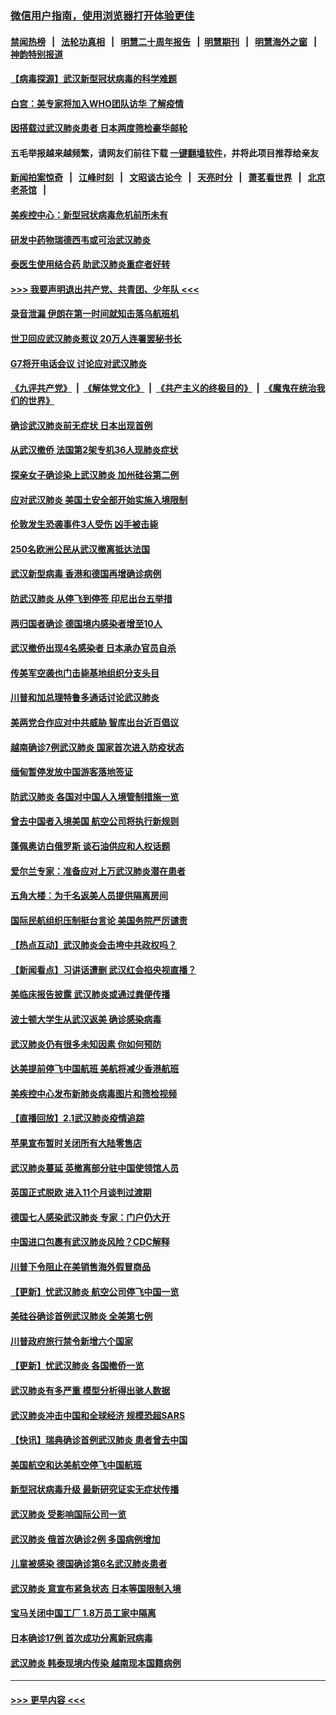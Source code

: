 ### [微信用户指南，使用浏览器打开体验更佳](https://github.com/gfw-breaker/banned-news1/blob/master/indexes/wechat-guide.md?t=0)
#### [禁闻热榜](热点新闻.md?t=0)  &nbsp;&nbsp;|&nbsp;&nbsp; [法轮功真相](https://github.com/gfw-breaker/truth/blob/master/README.md?t=0) &nbsp;&nbsp;|&nbsp;&nbsp; [明慧二十周年报告](https://github.com/gfw-breaker/mh-reports/blob/master/README.md?t=0) &nbsp;&nbsp;|&nbsp;&nbsp;[明慧期刊](https://github.com/gfw-breaker/mh-qikan) &nbsp;&nbsp;|&nbsp;&nbsp; [明慧海外之窗](https://github.com/gfw-breaker/mh-news/blob/master/README.md?t=0) &nbsp;&nbsp;|&nbsp;&nbsp; [神韵特别报道](https://github.com/gfw-breaker/mh-news/blob/master/shenyun.md?t=0)
#### [【病毒探源】武汉新型冠状病毒的科学难题](../pages/nsc418/n11842176.md?t=02041133) 
#### [白宫：美专家将加入WHO团队访华 了解疫情](../pages/nsc418/n11842198.md?t=02041133) 
#### [因搭载过武汉肺炎患者 日本两度筛检豪华邮轮](../pages/nsc418/n11842447.md?t=02041133) 
#### 五毛举报越来越频繁，请网友们前往下载 [一键翻墙软件](https://github.com/gfw-breaker/ssr-accounts)，并将此项目推荐给亲友
#### [新闻拍案惊奇](https://github.com/gfw-breaker/banned-news1/blob/master/pages/link4.md) &nbsp;&nbsp;|&nbsp;&nbsp; [江峰时刻](https://github.com/gfw-breaker/banned-news1/blob/master/pages/link4.md) &nbsp;&nbsp;|&nbsp;&nbsp; [文昭谈古论今](https://github.com/gfw-breaker/banned-news1/blob/master/pages/link4.md) &nbsp;&nbsp;|&nbsp;&nbsp; [天亮时分](https://github.com/gfw-breaker/banned-news1/blob/master/pages/link4.md) &nbsp;&nbsp;|&nbsp;&nbsp; [萧茗看世界](https://github.com/gfw-breaker/banned-news1/blob/master/pages/link4.md) &nbsp;&nbsp;|&nbsp;&nbsp; [北京老茶馆](https://github.com/gfw-breaker/banned-news1/blob/master/pages/link4.md) &nbsp;&nbsp;|&nbsp;&nbsp; 
#### [美疾控中心：新型冠状病毒危机前所未有](../pages/nsc418/n11842406.md?t=02041133) 
#### [研发中药物瑞德西韦或可治武汉肺炎](../pages/nsc418/n11842100.md?t=02041133) 
#### [泰医生使用结合药 助武汉肺炎重症者好转](../pages/nsc418/n11842096.md?t=02041133) 
#### [>>> 我要声明退出共产党、共青团、少年队 <<<](https://github.com/begood0513/goodnews/blob/master/quit/letter.md) 
#### [录音泄漏 伊朗在第一时间就知击落乌航班机](../pages/nsc418/n11842002.md?t=02041133) 
#### [世卫回应武汉肺炎惹议 20万人连署罢秘书长](../pages/nsc418/n11841664.md?t=02041133) 
#### [G7将开电话会议 讨论应对武汉肺炎](../pages/nsc418/n11841658.md?t=02041133) 
#### [《九评共产党》](https://github.com/begood0513/9ping.md/blob/master/README.md) &nbsp;|&nbsp; [《解体党文化》](../../../../jtdwh.md/blob/master/README.md)  &nbsp;|&nbsp; [《共产主义的终极目的》](../../../../gczydzjmd.md/blob/master/README.md) &nbsp;|&nbsp; [《魔鬼在统治我们的世界》](../../../../mgztzwmdsj.md/blob/master/README.md) 
#### [确诊武汉肺炎前无症状 日本出现首例](../pages/nsc418/n11841567.md?t=02041133) 
#### [从武汉撤侨 法国第2架专机36人现肺炎症状](../pages/nsc418/n11841382.md?t=02041133) 
#### [探亲女子确诊染上武汉肺炎 加州硅谷第二例](../pages/nsc418/n11839784.md?t=02041133) 
#### [应对武汉肺炎 美国土安全部开始实施入境限制](../pages/nsc418/n11839729.md?t=02041133) 
#### [伦敦发生恐袭事件3人受伤 凶手被击毙](../pages/nsc418/n11839442.md?t=02041133) 
#### [250名欧洲公民从武汉撤离抵达法国](../pages/nsc418/n11839438.md?t=02041133) 
#### [武汉新型病毒 香港和德国再增确诊病例](../pages/nsc418/n11839381.md?t=02041133) 
#### [防武汉肺炎 从停飞到停签 印尼出台五举措](../pages/nsc418/n11839282.md?t=02041133) 
#### [两归国者确诊 德国境内感染者增至10人](../pages/nsc418/n11839164.md?t=02041133) 
#### [武汉撤侨出现4名感染者 日本承办官员自杀](../pages/nsc418/n11839044.md?t=02041133) 
#### [传美军空袭也门击毙基地组织分支头目](../pages/nsc418/n11839210.md?t=02041133) 
#### [川普和加总理特鲁多通话讨论武汉肺炎](../pages/nsc418/n11839128.md?t=02041133) 
#### [美两党合作应对中共威胁 智库出台近百倡议](../pages/nsc418/n11838437.md?t=02041133) 
#### [越南确诊7例武汉肺炎 国家首次进入防疫状态](../pages/nsc418/n11838860.md?t=02041133) 
#### [缅甸暂停发放中国游客落地签证](../pages/nsc418/n11838730.md?t=02041133) 
#### [防武汉肺炎 各国对中国人入境管制措施一览](../pages/nsc418/n11838726.md?t=02041133) 
#### [曾去中国者入境美国 航空公司将执行新规则](../pages/nsc418/n11838375.md?t=02041133) 
#### [蓬佩奥访白俄罗斯 谈石油供应和人权话题](../pages/nsc418/n11838242.md?t=02041133) 
#### [爱尔兰专家：准备应对上万武汉肺炎潜在患者](../pages/nsc418/n11837978.md?t=02041133) 
#### [五角大楼：为千名返美人员提供隔离房间](../pages/nsc418/n11837831.md?t=02041133) 
#### [国际民航组织压制挺台言论 美国务院严厉谴责](../pages/nsc418/n11837791.md?t=02041133) 
#### [【热点互动】武汉肺炎会击垮中共政权吗？](../pages/nsc418/n11837779.md?t=02041133) 
#### [【新闻看点】习讲话遭删 武汉红会掐央视直播？](../pages/nsc418/n11837573.md?t=02041133) 
#### [美临床报告披露 武汉肺炎或通过粪便传播](../pages/nsc418/n11837626.md?t=02041133) 
#### [波士顿大学生从武汉返美 确诊感染病毒](../pages/nsc418/n11837580.md?t=02041133) 
#### [武汉肺炎仍有很多未知因素 你如何预防](../pages/nsc418/n11837666.md?t=02041133) 
#### [达美提前停飞中国航班 美航将减少香港航班](../pages/nsc418/n11837649.md?t=02041133) 
#### [美疾控中心发布新肺炎病毒图片和筛检视频](../pages/nsc418/n11837491.md?t=02041133) 
#### [【直播回放】2.1武汉肺炎疫情追踪](../pages/nsc418/n11837232.md?t=02041133) 
#### [苹果宣布暂时关闭所有大陆零售店](../pages/nsc418/n11837097.md?t=02041133) 
#### [武汉肺炎蔓延 英撤离部分驻中国使领馆人员](../pages/nsc418/n11837061.md?t=02041133) 
#### [英国正式脱欧 进入11个月谈判过渡期](../pages/nsc418/n11836911.md?t=02041133) 
#### [德国七人感染武汉肺炎 专家：门户仍大开](../pages/nsc418/n11836344.md?t=02041133) 
#### [中国进口包裹有武汉肺炎风险？CDC解释](../pages/nsc418/n11836321.md?t=02041133) 
#### [川普下令阻止在美销售海外假冒商品](../pages/nsc418/n11836261.md?t=02041133) 
#### [【更新】忧武汉肺炎 航空公司停飞中国一览](../pages/nsc418/n11835931.md?t=02041133) 
#### [美硅谷确诊首例武汉肺炎 全美第七例](../pages/nsc418/n11836093.md?t=02041133) 
#### [川普政府旅行禁令新增六个国家](../pages/nsc418/n11836083.md?t=02041133) 
#### [【更新】忧武汉肺炎 各国撤侨一览](../pages/nsc418/n11835673.md?t=02041133) 
#### [武汉肺炎有多严重 模型分析得出骇人数据](../pages/nsc418/n11835829.md?t=02041133) 
#### [武汉肺炎冲击中国和全球经济 规模恐超SARS](../pages/nsc418/n11835652.md?t=02041133) 
#### [【快讯】瑞典确诊首例武汉肺炎 患者曾去中国](../pages/nsc418/n11835675.md?t=02041133) 
#### [美国航空和达美航空停飞中国航班](../pages/nsc418/n11835567.md?t=02041133) 
#### [新型冠状病毒升级 最新研究证实无症状传播](../pages/nsc418/n11835589.md?t=02041133) 
#### [武汉肺炎 受影响国际公司一览](../pages/nsc418/n11835538.md?t=02041133) 
#### [武汉肺炎 俄首次确诊2例 多国病例增加](../pages/nsc418/n11835295.md?t=02041133) 
#### [儿童被感染 德国确诊第6名武汉肺炎患者](../pages/nsc418/n11835338.md?t=02041133) 
#### [武汉肺炎 意宣布紧急状态 日本等国限制入境](../pages/nsc418/n11835062.md?t=02041133) 
#### [宝马关闭中国工厂 1.8万员工家中隔离](../pages/nsc418/n11835128.md?t=02041133) 
#### [日本确诊17例 首次成功分离新冠病毒](../pages/nsc418/n11834975.md?t=02041133) 
#### [武汉肺炎 韩泰现境内传染 越南现本国籍病例](../pages/nsc418/n11834857.md?t=02041133) 

----
#### [ >>> 更早内容 <<< ](../indexes/nsc418-earlier.md)
